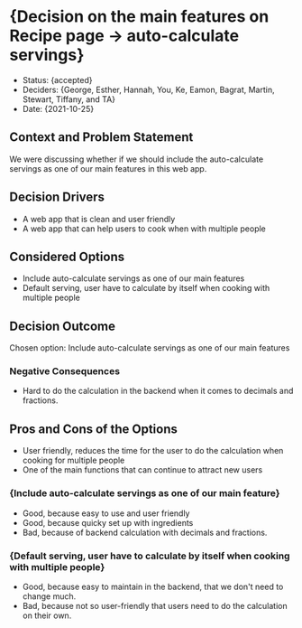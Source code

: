 # {Decision on the main features on Recipe page -> auto-calculate servings}

* Status: {accepted}
* Deciders: {George, Esther, Hannah, You, Ke, Eamon, Bagrat, Martin, Stewart, Tiffany, and TA} <!-- optional -->
* Date: {2021-10-25} <!-- optional -->

## Context and Problem Statement

We were discussing whether if we should include the auto-calculate servings as one of our main features in this web app.

## Decision Drivers <!-- optional -->

* A web app that is clean and user friendly
* A web app that can help users to cook when with multiple people

## Considered Options

* Include auto-calculate servings as one of our main features
* Default serving, user have to calculate by itself when cooking with multiple people

## Decision Outcome

Chosen option: Include auto-calculate servings as one of our main features

### Negative Consequences <!-- optional -->

* Hard to do the calculation in the backend when it comes to decimals and fractions.

## Pros and Cons of the Options <!-- optional -->

* User friendly, reduces the time for the user to do the calculation when cooking for multiple people
* One of the main functions that can continue to attract new users
### {Include auto-calculate servings as one of our main feature}

* Good, because easy to use and user friendly
* Good, because quicky set up with ingredients
* Bad, because of backend calculation with decimals and fractions.

### {Default serving, user have to calculate by itself when cooking with multiple people}

* Good, because easy to maintain in the backend, that we don't need to change much.
* Bad, because not so user-friendly that users need to do the calculation on their own.
